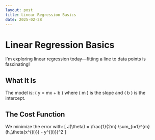 ```yaml
---
layout: post
title: Linear Regression Basics
date: 2025-02-28
---
```


# Linear Regression Basics

I'm exploring linear regression today—fitting a line to data points is fascinating!

## What It Is

The model is:
\( y = mx + b \)
where \( m \) is the slope and \( b \) is the intercept.

## The Cost Function

We minimize the error with:
\[
J(\theta) = \frac{1}{2m} \sum_{i=1}^{m} (h_\theta(x^{(i)}) - y^{(i)})^2
\]
